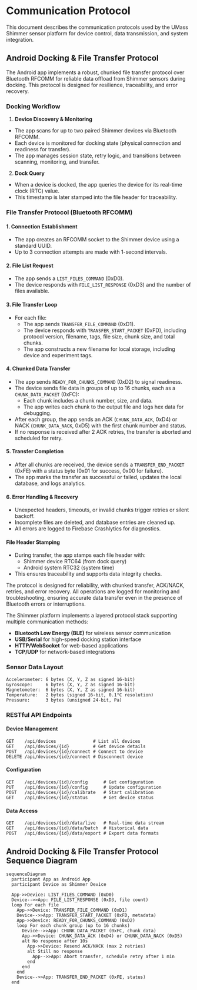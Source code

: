 # Communication Protocol

<!-- TODO: Zhaolong -->

This document describes the communication protocols used by the UMass Shimmer sensor platform for device control, data transmission, and system integration.

## Android Docking & File Transfer Protocol

The Android app implements a robust, chunked file transfer protocol over Bluetooth RFCOMM for reliable data offload from Shimmer sensors during docking. This protocol is designed for resilience, traceability, and error recovery.

### Docking Workflow

1. **Device Discovery & Monitoring**
  - The app scans for up to two paired Shimmer devices via Bluetooth RFCOMM.
  - Each device is monitored for docking state (physical connection and readiness for transfer).
  - The app manages session state, retry logic, and transitions between scanning, monitoring, and transfer.

2. **Dock Query**
  - When a device is docked, the app queries the device for its real-time clock (RTC) value.
  - This timestamp is later stamped into the file header for traceability.

### File Transfer Protocol (Bluetooth RFCOMM)

#### 1. Connection Establishment
  - The app creates an RFCOMM socket to the Shimmer device using a standard UUID.
  - Up to 3 connection attempts are made with 1-second intervals.

#### 2. File List Request
  - The app sends a `LIST_FILES_COMMAND` (0xD0).
  - The device responds with `FILE_LIST_RESPONSE` (0xD3) and the number of files available.

#### 3. File Transfer Loop
  - For each file:
    - The app sends `TRANSFER_FILE_COMMAND` (0xD1).
    - The device responds with `TRANSFER_START_PACKET` (0xFD), including protocol version, filename, tags, file size, chunk size, and total chunks.
    - The app constructs a new filename for local storage, including device and experiment tags.

#### 4. Chunked Data Transfer
  - The app sends `READY_FOR_CHUNKS_COMMAND` (0xD2) to signal readiness.
  - The device sends file data in groups of up to 16 chunks, each as a `CHUNK_DATA_PACKET` (0xFC):
    - Each chunk includes a chunk number, size, and data.
    - The app writes each chunk to the output file and logs hex data for debugging.
  - After each group, the app sends an ACK (`CHUNK_DATA_ACK`, 0xD4) or NACK (`CHUNK_DATA_NACK`, 0xD5) with the first chunk number and status.
  - If no response is received after 2 ACK retries, the transfer is aborted and scheduled for retry.

#### 5. Transfer Completion
  - After all chunks are received, the device sends a `TRANSFER_END_PACKET` (0xFE) with a status byte (0x01 for success, 0x00 for failure).
  - The app marks the transfer as successful or failed, updates the local database, and logs analytics.

#### 6. Error Handling & Recovery
  - Unexpected headers, timeouts, or invalid chunks trigger retries or silent backoff.
  - Incomplete files are deleted, and database entries are cleaned up.
  - All errors are logged to Firebase Crashlytics for diagnostics.

#### File Header Stamping
  - During transfer, the app stamps each file header with:
    - Shimmer device RTC64 (from dock query)
    - Android system RTC32 (system time)
  - This ensures traceability and supports data integrity checks.

The protocol is designed for reliability, with chunked transfer, ACK/NACK, retries, and error recovery. All operations are logged for monitoring and troubleshooting, ensuring accurate data transfer even in the presence of Bluetooth errors or interruptions.

The Shimmer platform implements a layered protocol stack supporting multiple communication methods:

- **Bluetooth Low Energy (BLE)** for wireless sensor communication
- **USB/Serial** for high-speed docking station interface
- **HTTP/WebSocket** for web-based applications
- **TCP/UDP** for network-based integrations

### Sensor Data Layout
```
Accelerometer: 6 bytes (X, Y, Z as signed 16-bit)
Gyroscope:     6 bytes (X, Y, Z as signed 16-bit)  
Magnetometer:  6 bytes (X, Y, Z as signed 16-bit)
Temperature:   2 bytes (signed 16-bit, 0.1°C resolution)
Pressure:      3 bytes (unsigned 24-bit, Pa)
```


### RESTful API Endpoints

#### Device Management
```http
GET    /api/devices              # List all devices
GET    /api/devices/{id}         # Get device details  
POST   /api/devices/{id}/connect # Connect to device
DELETE /api/devices/{id}/connect # Disconnect device
```

#### Configuration
```http
GET    /api/devices/{id}/config      # Get configuration
PUT    /api/devices/{id}/config      # Update configuration
POST   /api/devices/{id}/calibrate   # Start calibration
GET    /api/devices/{id}/status      # Get device status
```

#### Data Access
```http
GET    /api/devices/{id}/data/live   # Real-time data stream
GET    /api/devices/{id}/data/batch  # Historical data
POST   /api/devices/{id}/data/export # Export data formats
```
## Android Docking & File Transfer Protocol Sequence Diagram

```mermaid
sequenceDiagram
  participant App as Android App
  participant Device as Shimmer Device

  App->>Device: LIST_FILES_COMMAND (0xD0)
  Device-->>App: FILE_LIST_RESPONSE (0xD3, file count)
  loop For each file
    App->>Device: TRANSFER_FILE_COMMAND (0xD1)
    Device-->>App: TRANSFER_START_PACKET (0xFD, metadata)
    App->>Device: READY_FOR_CHUNKS_COMMAND (0xD2)
    loop For each chunk group (up to 16 chunks)
      Device-->>App: CHUNK_DATA_PACKET (0xFC, chunk data)
      App->>Device: CHUNK_DATA_ACK (0xD4) or CHUNK_DATA_NACK (0xD5)
      alt No response after 10s
        App->>Device: Resend ACK/NACK (max 2 retries)
        alt Still no response
          App-->>App: Abort transfer, schedule retry after 1 min
        end
      end
    end
    Device-->>App: TRANSFER_END_PACKET (0xFE, status)
  end
```